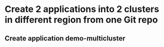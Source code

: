 # Create 2 applications into 2 clusters in different region from one Git repo

## Create application demo-multicluster

